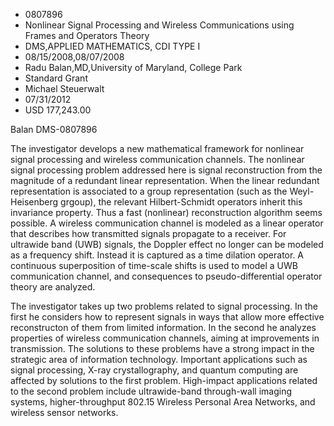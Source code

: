 
* 0807896
* Nonlinear Signal Processing and Wireless Communications using Frames and Operators Theory
* DMS,APPLIED MATHEMATICS, CDI TYPE I
* 08/15/2008,08/07/2008
* Radu Balan,MD,University of Maryland, College Park
* Standard Grant
* Michael Steuerwalt
* 07/31/2012
* USD 177,243.00

Balan DMS-0807896

The investigator develops a new mathematical framework for nonlinear signal
processing and wireless communication channels. The nonlinear signal processing
problem addressed here is signal reconstruction from the magnitude of a
redundant linear representation. When the linear redundant representation is
associated to a group representation (such as the Weyl-Heisenberg grgoup), the
relevant Hilbert-Schmidt operators inherit this invariance property. Thus a fast
(nonlinear) reconstruction algorithm seems possible. A wireless communication
channel is modeled as a linear operator that describes how transmitted signals
propagate to a receiver. For ultrawide band (UWB) signals, the Doppler effect no
longer can be modeled as a frequency shift. Instead it is captured as a time
dilation operator. A continuous superposition of time-scale shifts is used to
model a UWB communication channel, and consequences to pseudo-differential
operator theory are analyzed.

The investigator takes up two problems related to signal processing. In the
first he considers how to represent signals in ways that allow more effective
reconstructon of them from limited information. In the second he analyzes
properties of wireless communication channels, aiming at improvements in
transmission. The solutions to these problems have a strong impact in the
strategic area of information technology. Important applications such as signal
processing, X-ray crystallography, and quantum computing are affected by
solutions to the first problem. High-impact applications related to the second
problem include ultrawide-band through-wall imaging systems, higher-throughput
802.15 Wireless Personal Area Networks, and wireless sensor networks.
